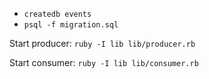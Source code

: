 - `createdb events`
- `psql -f migration.sql`

Start producer:
`ruby -I lib lib/producer.rb`

Start consumer:
`ruby -I lib lib/consumer.rb`
